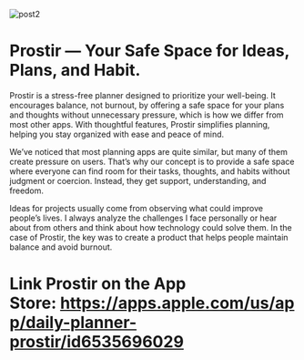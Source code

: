 
![post2](https://github.com/user-attachments/assets/0e0e148a-77ba-4b5b-97d0-ef2028abb066)


# Prostir — Your Safe Space for Ideas, Plans, and Habit.

Prostir is a stress-free planner designed to prioritize your well-being. It encourages balance, not burnout, by offering a safe space for your plans and thoughts without unnecessary pressure, which is how we differ from most other apps. With thoughtful features, Prostir simplifies planning, helping you stay organized with ease and peace of mind.

We’ve noticed that most planning apps are quite similar, but many of them create pressure on users. That’s why our concept is to provide a safe space where everyone can find room for their tasks, thoughts, and habits without judgment or coercion. Instead, they get support, understanding, and freedom.

Ideas for projects usually come from observing what could improve people’s lives. I always analyze the challenges I face personally or hear about from others and think about how technology could solve them. In the case of Prostir, the key was to create a product that helps people maintain balance and avoid burnout.

# Link Prostir on the App Store: https://apps.apple.com/us/app/daily-planner-prostir/id6535696029
